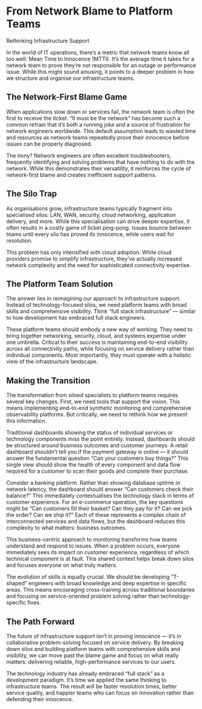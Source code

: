 
# From Network Blame to Platform Teams

Rethinking Infrastructure Support

In the world of IT operations, there’s a metric that network teams know all too well: Mean Time to Innocence (MTTI). It’s the average time it takes for a network team to prove they’re not responsible for an outage or performance issue. While this might sound amusing, it points to a deeper problem in how we structure and organise our infrastructure teams.

## The Network-First Blame Game

When applications slow down or services fail, the network team is often the first to receive the ticket. “It must be the network” has become such a common refrain that it’s both a running joke and a source of frustration for network engineers worldwide. This default assumption leads to wasted time and resources as network teams repeatedly prove their innocence before issues can be properly diagnosed.

The irony? Network engineers are often excellent troubleshooters, frequently identifying and solving problems that have nothing to do with the network. While this demonstrates their versatility, it reinforces the cycle of network-first blame and creates inefficient support patterns.

## The Silo Trap

As organisations grow, infrastructure teams typically fragment into specialised silos: LAN, WAN, security, cloud networking, application delivery, and more. While this specialisation can drive deeper expertise, it often results in a costly game of ticket ping-pong. Issues bounce between teams until every silo has proved its innocence, while users wait for resolution.

This problem has only intensified with cloud adoption. While cloud providers promise to simplify infrastructure, they’ve actually increased network complexity and the need for sophisticated connectivity expertise.

## The Platform Team Solution

The answer lies in reimagining our approach to infrastructure support. Instead of technology-focused silos, we need platform teams with broad skills and comprehensive visibility. Think “full stack infrastructure” — similar to how development has embraced full stack engineers.

These platform teams should embody a new way of working. They need to bring together networking, security, cloud, and systems expertise under one umbrella. Critical to their success is maintaining end-to-end visibility across all connectivity paths, while focusing on service delivery rather than individual components. Most importantly, they must operate with a holistic view of the infrastructure landscape.

## Making the Transition

The transformation from siloed specialists to platform teams requires several key changes. First, we need tools that support the vision. This means implementing end-to-end synthetic monitoring and comprehensive observability platforms. But critically, we need to rethink how we present this information.

Traditional dashboards showing the status of individual services or technology components miss the point entirely. Instead, dashboards should be structured around business outcomes and customer journeys. A retail dashboard shouldn’t tell you if the payment gateway is online — it should answer the fundamental question “Can your customers buy things?” This single view should show the health of every component and data flow required for a customer to scan their goods and complete their purchase.

Consider a banking platform. Rather than showing database uptime or network latency, the dashboard should answer “Can customers check their balance?” This immediately contextualises the technology stack in terms of customer experience. For an e-commerce operation, the key questions might be “Can customers fill their basket? Can they pay for it? Can we pick the order? Can we ship it?” Each of these represents a complex chain of interconnected services and data flows, but the dashboard reduces this complexity to what matters: business outcomes.

This business-centric approach to monitoring transforms how teams understand and respond to issues. When a problem occurs, everyone immediately sees its impact on customer experience, regardless of which technical component is at fault. This shared context helps break down silos and focuses everyone on what truly matters.

The evolution of skills is equally crucial. We should be developing “T-shaped” engineers with broad knowledge and deep expertise in specific areas. This means encouraging cross-training across traditional boundaries and focusing on service-oriented problem solving rather than technology-specific fixes.

## The Path Forward

The future of infrastructure support isn’t in proving innocence — it’s in collaborative problem-solving focused on service delivery. By breaking down silos and building platform teams with comprehensive skills and visibility, we can move past the blame game and focus on what really matters: delivering reliable, high-performance services to our users.

The technology industry has already embraced “full stack” as a development paradigm. It’s time we applied the same thinking to infrastructure teams. The result will be faster resolution times, better service quality, and happier teams who can focus on innovation rather than defending their innocence.

